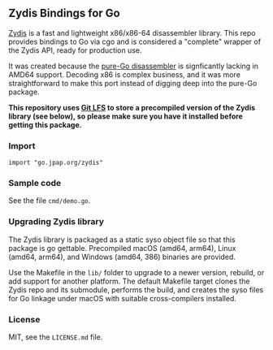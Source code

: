 ## Zydis Bindings for Go

[Zydis](http://zydis.re) is a fast and lightweight x86/x86-64 disassembler library.  This repo provides bindings to Go via cgo and is considered a "complete" wrapper of the Zydis API, ready for production use.

It was created because the [pure-Go disassembler](https://godoc.org/golang.org/x/arch/x86/x86asm) is signficantly lacking in AMD64 support.  Decoding x86 is complex business, and it was more straightforward to make this port instead of digging deep into the pure-Go package.

**This repository uses [Git LFS](https://git-lfs.github.com/) to store a precompiled version of the Zydis library (see below), so please make sure you have it installed before getting this package.**

### Import

```
import "go.jpap.org/zydis"
```

### Sample code

See the file `cmd/demo.go`.

### Upgrading Zydis library

The Zydis library is packaged as a static syso object file so that this package is go gettable.  Precompiled macOS (amd64, arm64), Linux (amd64, arm64), and Windows (amd64, 386) binaries are provided.

Use the Makefile in the `lib/` folder to upgrade to a newer version, rebuild, or add support for another platform.  The default Makefile target clones the Zydis repo and its submodule, performs the build, and creates the syso files for Go linkage under macOS with suitable cross-compilers installed.

### License

MIT, see the `LICENSE.md` file.
